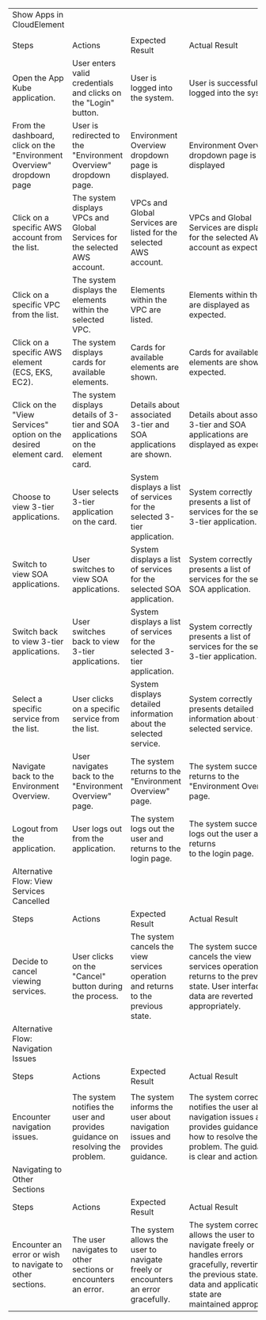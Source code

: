 | | | | |
|-|-|-|-|
|Show Apps in CloudElement| | | |
| | | | |
|Steps|Actions|Expected Result|Actual Result|
| Open the App Kube application.|User enters valid credentials and clicks on the "Login" button.|User is logged into the system.|User is successfully logged into the system.|
|From the dashboard, click on the "Environment Overview" dropdown page|User is redirected to the "Environment Overview" dropdown page.|Environment Overview dropdown page is displayed.|Environment Overview dropdown page is displayed |
|Click on a specific AWS account from the list.|The system displays VPCs and Global Services for the selected AWS account.|VPCs and Global Services are listed for the selected AWS account.|VPCs and Global Services are displayed for the selected AWS account as expected.|
|Click on a specific VPC from the list.|The system displays the elements within the selected VPC.|Elements within the VPC are listed.|Elements within the VPC are displayed as expected.|
|Click on a specific AWS element (ECS, EKS, EC2).|The system displays cards for available elements.|Cards for available elements are shown.|Cards for available elements are shown as expected.|
|Click on the "View Services" option on the desired element card.|The system displays details of 3-tier and SOA applications on the element card.|Details about associated 3-tier and SOA applications are shown.|Details about associated 3-tier and SOA applications are displayed as expected.|
|Choose to view 3-tier applications.|User selects 3-tier application on the card.|System displays a list of services for the selected 3-tier application.|System correctly presents a list of services for the selected 3-tier application.|
|Switch to view SOA applications.|User switches to view SOA applications.|System displays a list of services for the selected SOA application.|System correctly presents a list of services for the selected SOA application.|
|Switch back to view 3-tier applications.|User switches back to view 3-tier applications.|System displays a list of services for the selected 3-tier application.|System correctly presents a list of services for the selected 3-tier application.|
|Select a specific service from the list.|User clicks on a specific service from the list.|System displays detailed information about the selected service.|System correctly presents detailed information about the selected service.|
| Navigate back to the Environment Overview.|User navigates back to the "Environment Overview" page.|The system returns to the "Environment Overview" page.|The system successfully returns to the "Environment Overview" page.|
|Logout from the application.|User logs out from the application.|The system logs out the user and returns to the login page.|The system successfully logs out the user and returns to the login page.|
|Alternative Flow: View Services Cancelled| | | |
|Steps|Actions|Expected Result|Actual Result|
|Decide to cancel viewing services.|User clicks on the "Cancel" button during the process.|The system cancels the view services operation and returns to the previous state.|The system successfully cancels the view services operation and returns to the previous state. User interface and data are reverted appropriately.|
|Alternative Flow: Navigation Issues| | | |
|Steps|Actions|Expected Result|Actual Result|
| | | | |
|Encounter navigation issues.|The system notifies the user and provides guidance on resolving the problem.|The system informs the user about navigation issues and provides guidance.|The system correctly notifies the user about navigation issues and provides guidance on how to resolve the problem. The guidance is clear and actionable.|
|Navigating to Other Sections| | | |
|Steps|Actions|Expected Result|Actual Result|
|Encounter an error or wish to navigate to other sections.|The user navigates to other sections or encounters an error.|The system allows the user to navigate freely or encounters an error gracefully.|The system correctly allows the user to navigate freely or handles errors gracefully, reverting to the previous state. User data and application state are maintained appropriately|
